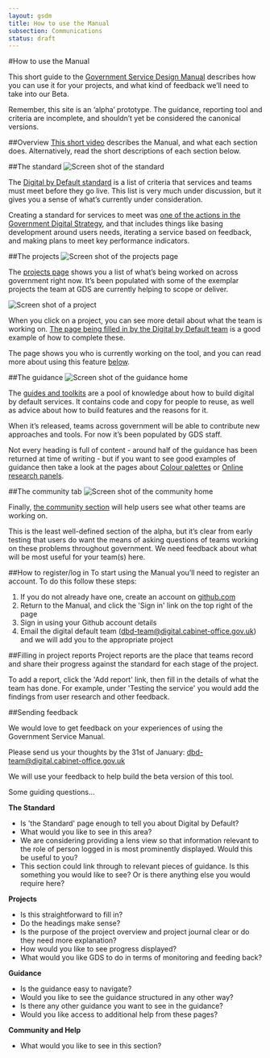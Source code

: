 ```yaml
---
layout: gsdm
title: How to use the Manual
subsection: Communications
status: draft
---
```

    
#How to use the Manual

This short guide to the [Government Service Design Manual](http://gsdm.herokuapp.com/) describes how you can use it for your projects, and what kind of feedback we’ll need to take into our Beta.

Remember, this site is an ‘alpha’ prototype. The guidance, reporting tool and criteria are incomplete, and shouldn’t yet be considered the canonical versions.

##Overview
[This short video](http://www.youtube.com/watch?v=xIJgGTOCR3g) describes the Manual, and what each section does. Alternatively, read the short descriptions of each section below.

##The standard
![Screen shot of the standard](http://alphagov.files.wordpress.com/2013/01/screen-shot-2013-01-07-at-15-45-03-e1357574998464.png)

The [Digital by Default standard](http://gsdm.herokuapp.com/standard/) is a list of criteria that services and teams must meet before they go live. This list is very much under discussion, but it gives you a sense of what’s currently under consideration.

Creating a standard for services to meet was [one of the actions in the Government Digital Strategy](http://publications.cabinetoffice.gov.uk/digital/strategy/#initial-outline-of-proposed-digital-by-default-transactional-service-standard), and that includes things like basing development around users needs, iterating a service based on feedback, and making plans to meet key performance indicators.

##The projects
![Screen shot of the projects page](http://alphagov.files.wordpress.com/2013/01/screen-shot-2013-01-07-at-15-45-15-e1357574949346.png)

The [projects page](http://gsdm.herokuapp.com/projects/) shows you a list of what’s being worked on across government right now. It’s been populated with some of the exemplar projects the team at GDS are currently helping to scope or deliver.

![Screen shot of a project](http://alphagov.files.wordpress.com/2013/01/screen-shot-2013-01-07-at-15-45-36-e1357574926183.png)

When you click on a project, you can see more detail about what the team is working on. [The page being filled in by the Digital by Default team](http://gsdm.herokuapp.com/projects/1/) is a good example of how to complete these.

The page shows you who is currently working on the tool, and you can read more about using this feature [below](http://gsdm.herokuapp.com/handbook/194/#c6).

##The guidance
![Screen shot of the guidance home](http://alphagov.files.wordpress.com/2013/01/screen-shot-2013-01-07-at-15-45-48-e1357574909251.png)

The [guides and toolkits](http://gsdm.herokuapp.com/handbook/) are a pool of knowledge about how to build digital by default services. It contains code and copy for people to reuse, as well as advice about how to build features and the reasons for it.

When it’s released, teams across government will be able to contribute new approaches and tools. For now it’s been populated by GDS staff. 

Not every heading is full of content - around half of the guidance has been returned at time of writing - but if you want to see good examples of guidance then take a look at the pages about [Colour palettes](http://gsdm.herokuapp.com/handbook/180/) or [Online research panels](http://gsdm.herokuapp.com/handbook/157/).

##The community tab
![Screen shot of the community home](http://alphagov.files.wordpress.com/2013/01/screen-shot-2013-01-07-at-15-46-01-e1357574865193.png)

Finally, [the community section](http://gsdm.herokuapp.com/community/) will help users see what other teams are working on. 

This is the least well-defined section of the alpha, but it’s clear from early testing that users do want the means of asking questions of teams working on these problems throughout government. We need feedback about what will be most useful for your team(s) here.

##How to register/log in
To start using the Manual you’ll need to register an account. To do this follow these steps:

1. If you do not already have one, create an account on [github.com](http://github.com)
2. Return to the Manual, and click the 'Sign in' link on the top right of the page
3. Sign in using your Github account details
4. Email the digital default team (dbd-team@digital.cabinet-office.gov.uk) and we will add you to the appropriate project

##Filling in project reports
Project reports are the place that teams record and share their progress against the standard for each stage of the project.

To add a report, click the 'Add report' link, then fill in the details of what the team has done. For example, under 'Testing the service' you would add the findings from user research and other feedback.

##Sending feedback

We would love to get feedback on your experiences of using the Government Service Manual.

Please send us your thoughts by the 31st of January: [dbd-team@digital.cabinet-office.gov.uk](mailto:dbd-team@digital.cabinet-office.gov.uk)

We will use your feedback to help build the beta version of this tool. 

Some guiding questions...

**The Standard**

* Is 'the Standard' page enough to tell you about Digital by Default?
* What would you like to see in this area?
* We are considering providing a lens view so that information relevant to the role of person logged in is most prominently displayed. Would this be useful to you?
* This section could link through to relevant pieces of guidance. Is this something you would like to see? Or is there anything else you would require here?


**Projects**

* Is this straightforward to fill in?
* Do the headings make sense?
* Is the purpose of the project overview and project journal clear or do they need more explanation?
* How would you like to see progress displayed?
* What would you like GDS to do in terms of monitoring and feeding back?


**Guidance**

* Is the guidance easy to navigate?
* Would you like to see the guidance structured in any other way?
* Is there any other guidance you want to see in the guidance?
* Would you like access to additional help from these pages?


**Community and Help**

* What would you like to see in this section?





